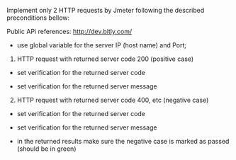 Implement only 2 HTTP requests by Jmeter following the described precоnditions bellow:

Public APi references: http://dev.bitly.com/


- use global variable for the server IP (host name) and Port;

1. HTTP request with returned server code 200 (positive case)

- set verification for the returned server code

- set verification for the returned server message

 

2. HTTP request with returned server code 400, etc (negative case)

- set verification for the returned server code

- set verification for the returned server message

- in the returned results make sure the negative case is marked as passed (should be in green)


